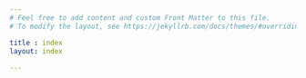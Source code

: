```yaml
---
# Feel free to add content and custom Front Matter to this file.
# To modify the layout, see https://jekyllrb.com/docs/themes/#overriding-theme-defaults

title : index
layout: index  
 
---
```

<!-- 메인화면 -->
